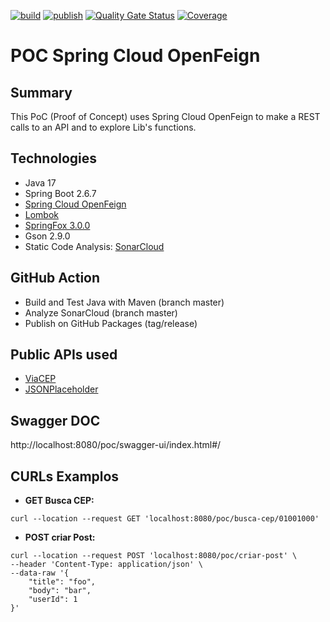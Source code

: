 [![build](https://github.com/bvilela/poc-spring-cloud-open-feign/actions/workflows/maven_ci_cd.yml/badge.svg?branch=master)](https://github.com/bvilela/poc-spring-cloud-open-feign/actions/workflows/maven_ci_cd.yml)
[![publish](https://github.com/bvilela/poc-spring-cloud-open-feign/actions/workflows/maven_ci_cd_publish.yml/badge.svg)](https://github.com/bvilela/poc-spring-cloud-open-feign/actions/workflows/maven_ci_cd_publish.yml)
[![Quality Gate Status](https://sonarcloud.io/api/project_badges/measure?project=bvilela_poc-spring-cloud-open-feign&metric=alert_status)](https://sonarcloud.io/summary/new_code?id=bvilela_poc-spring-cloud-open-feign)
[![Coverage](https://sonarcloud.io/api/project_badges/measure?project=bvilela_poc-spring-cloud-open-feign&metric=coverage)](https://sonarcloud.io/summary/new_code?id=bvilela_poc-spring-cloud-open-feign)

# POC Spring Cloud OpenFeign

## Summary
This PoC (Proof of Concept) uses Spring Cloud OpenFeign to make a REST calls to an API and to explore Lib's functions.

## Technologies
* Java 17
* Spring Boot 2.6.7
* [Spring Cloud OpenFeign](https://spring.io/projects/spring-cloud-openfeign)
* [Lombok](https://projectlombok.org/)
* [SpringFox 3.0.0](https://springfox.github.io/springfox/)
* Gson 2.9.0
* Static Code Analysis: [SonarCloud](https://sonarcloud.io/)

## GitHub Action
* Build and Test Java with Maven (branch master)
* Analyze SonarCloud (branch master)
* Publish on GitHub Packages (tag/release)

## Public APIs used
* [ViaCEP](https://viacep.com.br/)
* [JSONPlaceholder](https://jsonplaceholder.typicode.com/)

## Swagger DOC
http://localhost:8080/poc/swagger-ui/index.html#/

## CURLs Examplos
* **GET Busca CEP:**
```
curl --location --request GET 'localhost:8080/poc/busca-cep/01001000'
```
* **POST criar Post:** 
```
curl --location --request POST 'localhost:8080/poc/criar-post' \
--header 'Content-Type: application/json' \
--data-raw '{
    "title": "foo",
    "body": "bar",
    "userId": 1
}'
```

